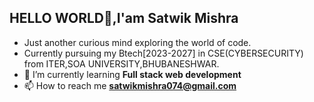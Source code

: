 ## HELLO WORLD👋,I'am Satwik Mishra
- Just another curious mind exploring the world of code.
- Currently pursuing my Btech[2023-2027] in CSE(CYBERSECURITY) from ITER,SOA UNIVERSITY,BHUBANESHWAR.
- 🌱 I’m currently learning **Full stack web development**
- 📫 How to reach me **satwikmishra074@gmail.com**


